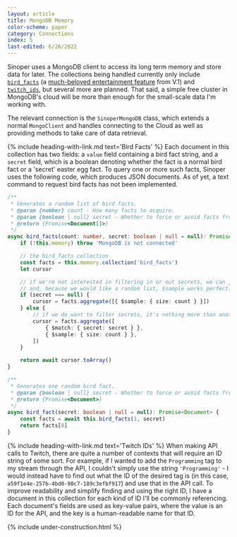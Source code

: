 ```yaml
---
layout: article
title: MongoDB Memory
color-scheme: paper
category: Connections
index: 5
last-edited: 6/26/2022
---
```



Sinoper uses a MongoDB client to access its long term memory and store data for later. The collections being handled currently only include [`bird_facts`](#bird-facts) (a [much-beloved entertainment feature](/sinoper-v1/Modules/trivia) from V.1) and [`twitch_ids`](#twitch-ids), but several more are planned. That said, a simple free cluster in MongoDB's cloud will be more than enough for the small-scale data I'm working with.

The relevant connection is the `SinoperMongoDB` class, which extends a normal `MongoClient` and handles connecting to the Cloud as well as providing methods to take care of data retrieval.

{% include heading-with-link.md text='Bird Facts' %}
Each document in this collection has two fields: a `value` field containing a bird fact string, and a `secret` field, which is a boolean denoting whether the fact is a normal bird fact or a 'secret' easter egg fact. To query one or more such facts, Sinoper uses the following code, which produces JSON documents. As of yet, a text command to request bird facts has not been implemented.

```typescript
/**
 * Generates a random list of bird facts.
 * @param {number} count - How many facts to acquire.
 * @param {boolean | null} secret - Whether to force or avoid facts from the 'secret' list. When null, allows both secret and non-secret facts.
 * @return {Promise<Document[]>}
 */
async bird_facts(count: number, secret: boolean | null = null): Promise<Document[]> {
	if (!this.memory) throw 'MongoDB is not connected'

	// the bird_facts collection
	const facts = this.memory.collection('bird_facts')
	let cursor

	// if we're not interested in filtering in or out secrets, we can just aggregate the entire collection.
	// and, because we would like a random list, $sample works perfectly
	if (secret === null) {
		cursor = facts.aggregate([{ $sample: { size: count } }])
	} else {
		// if we do want to filter secrets, it's nothing more than another stage in the pipeline.
		cursor = facts.aggregate([
			{ $match: { secret: secret } },
			{ $sample: { size: count } },
		])
	}

	return await cursor.toArray()
}

/**
 * Generates one random bird fact.
 * @param {boolean | null} secret - Whether to force or avoid facts from the 'secret' list. When null, allows both secret and non-secret facts.
 * @return {Promise<Document>}
 */
async bird_fact(secret: boolean | null = null): Promise<Document> {
	const facts = await this.bird_facts(1, secret)
	return facts[0]
}
```

{% include heading-with-link.md text='Twitch IDs' %}
When making API calls to Twitch, there are quite a number of contexts that will require an ID string of some sort. For example, if I wanted to add the `Programming` tag to my stream through the API, I couldn't simply use the string `'Programming'` - I would instead have to find out what the ID of the desired tag is (in this case, `a59f1e4e-257b-4bd0-90c7-189c3efbf917`) and use that in the API call. To improve readability and simplify finding and using the right ID, I have a document in this collection for each kind of ID I'll be commonly referencing. Each document's fields are used as key-value pairs, where the value is an ID for the API, and the key is a human-readable name for that ID.

{% include under-construction.html %}
